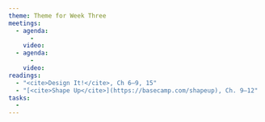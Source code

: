 ```yaml
---
theme: Theme for Week Three
meetings:
  - agenda:
      -
    video:
  - agenda:
      -
    video:
readings:
  - "<cite>Design It!</cite>, Ch 6–9, 15"
  - "[<cite>Shape Up</cite>](https://basecamp.com/shapeup), Ch. 9–12"
tasks:
  -
---
```

